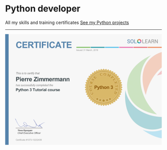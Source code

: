# Python developer
All my skills and training certificates 
[See my Python projects](https://github.com/pzim-devdata/DATA-developer)


------------------------------------------------


![](https://github.com/pzim-devdata/Skills-and-training-certificates/blob/master/Python%20developer/Python%20Sololearn.png)
